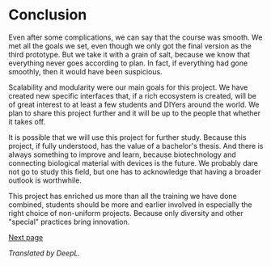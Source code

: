 # Conclusion

Even after some complications, we can say that the course was smooth. We met all the goals we set, even though we only got the final version as the third prototype. But we take it with a grain of salt, because we know that everything never goes according to plan. In fact, if everything had gone smoothly, then it would have been suspicious.

Scalability and modularity were our main goals for this project. We have created new specific interfaces that, if a rich ecosystem is created, will be of great interest to at least a few students and DIYers around the world. We plan to share this project further and it will be up to the people that whether it takes off.

It is possible that we will use this project for further study. Because this project, if fully understood, has the value of a bachelor's thesis. And there is always something to improve and learn, because biotechnology and connecting biological material with devices is the future. We probably dare not go to study this field, but one has to acknowledge that having a broader outlook is worthwhile.

This project has enriched us more than all the training we have done combined, students should be more and earlier involved in especially the right choice of non-uniform projects. Because only diversity and other "special" practices bring innovation.

[Next page](./7_literature.md)

*Translated by DeepL.*
